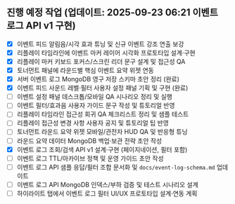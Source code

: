 ## 진행 예정 작업 (업데이트: 2025-09-23 06:21 이벤트 로그 API v1 구현)
- [x] 이벤트 피드 알림음/시각 효과 튜닝 및 신규 이벤트 강조 연출 보강
- [x] 리플레이 타임라인에 이벤트 마커 레이어 시각화 프로토타입 설계·구현
- [x] 리플레이 마커 키보드 포커스/스크린 리더 문구 설계 및 접근성 QA
- [x] 토너먼트 패널에 라운드별 핵심 이벤트 요약 위젯 연동
- [x] 서버 이벤트 로그 MongoDB 영구 저장 스키마 초안 정리 (완료)
- [x] 이벤트 피드 사운드 레벨·필터 사용자 설정 패널 기획 및 구현 (완료)
- [ ] 이벤트 설정 패널 데스크톱/모바일 QA 시나리오 정리 및 실행
- [ ] 이벤트 필터/효과음 사용자 가이드 문구 작성 및 튜토리얼 반영
- [ ] 리플레이 타임라인 접근성 회귀 QA 체크리스트 정리 및 샘플 테스트
- [ ] 리플레이 접근성 변경 사항 사용자 공지 및 튜토리얼 팁 반영
- [ ] 토너먼트 라운드 요약 위젯 모바일/관전자 HUD QA 및 반응형 튜닝
- [ ] 라운드 요약 데이터 MongoDB 백업·보관 전략 초안 작성
- [x] 이벤트 로그 조회/검색 API v1 설계·구현 (페이지네이션, 필터 포함)
- [ ] 이벤트 로그 TTL/아카이브 정책 및 운영 가이드 초안 작성
- [ ] 이벤트 로그 API 샘플 응답/필터 조합 문서화 및 `docs/event-log-schema.md` 업데이트
- [ ] 이벤트 로그 API MongoDB 인덱스/부하 검증 및 테스트 시나리오 설계
- [ ] 하이라이트 탭에서 이벤트 로그 필터 UI/UX 프로토타입 설계·연동 계획
